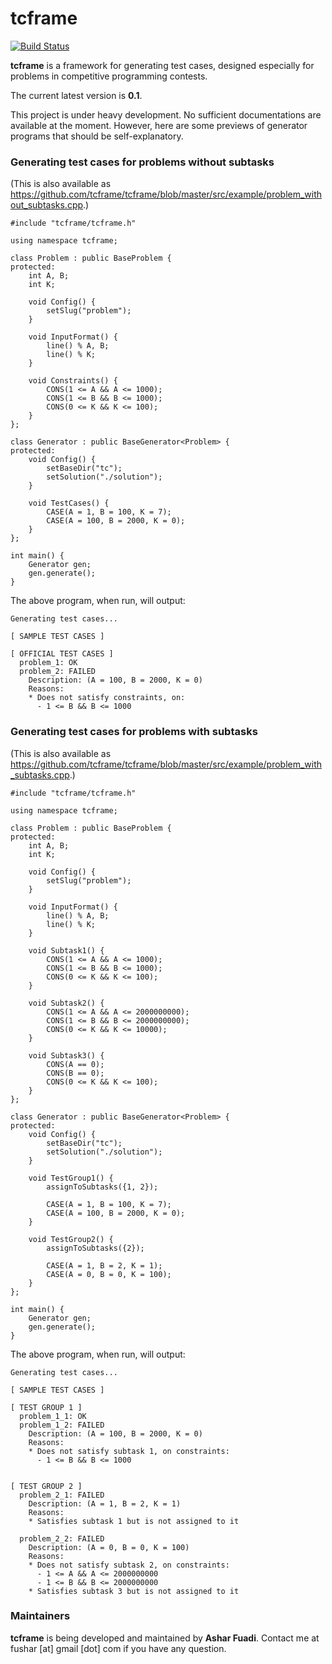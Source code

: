 # tcframe

[![Build Status](https://travis-ci.org/ia-toki/tcframe.svg?branch=master)](https://travis-ci.org/ia-toki/tcframe)

**tcframe** is a framework for generating test cases, designed especially for problems in competitive programming contests.

The current latest version is **0.1**.

This project is under heavy development. No sufficient documentations are available at the moment. However, here are some previews of generator programs that should be self-explanatory.

### Generating test cases for problems without subtasks

(This is also available as https://github.com/tcframe/tcframe/blob/master/src/example/problem_without_subtasks.cpp.)

```
#include "tcframe/tcframe.h"

using namespace tcframe;

class Problem : public BaseProblem {
protected:
    int A, B;
    int K;

    void Config() {
        setSlug("problem");
    }

    void InputFormat() {
        line() % A, B;
        line() % K;
    }

    void Constraints() {
        CONS(1 <= A && A <= 1000);
        CONS(1 <= B && B <= 1000);
        CONS(0 <= K && K <= 100);
    }
};

class Generator : public BaseGenerator<Problem> {
protected:
    void Config() {
        setBaseDir("tc");
        setSolution("./solution");
    }

    void TestCases() {
        CASE(A = 1, B = 100, K = 7);
        CASE(A = 100, B = 2000, K = 0);
    }
};

int main() {
    Generator gen;
    gen.generate();
}
```

The above program, when run, will output:

```
Generating test cases...

[ SAMPLE TEST CASES ]

[ OFFICIAL TEST CASES ]
  problem_1: OK
  problem_2: FAILED
    Description: (A = 100, B = 2000, K = 0)
    Reasons:
    * Does not satisfy constraints, on:
      - 1 <= B && B <= 1000
```

### Generating test cases for problems with subtasks

(This is also available as https://github.com/tcframe/tcframe/blob/master/src/example/problem_with_subtasks.cpp.)

```
#include "tcframe/tcframe.h"

using namespace tcframe;

class Problem : public BaseProblem {
protected:
    int A, B;
    int K;

    void Config() {
        setSlug("problem");
    }

    void InputFormat() {
        line() % A, B;
        line() % K;
    }

    void Subtask1() {
        CONS(1 <= A && A <= 1000);
        CONS(1 <= B && B <= 1000);
        CONS(0 <= K && K <= 100);
    }

    void Subtask2() {
        CONS(1 <= A && A <= 2000000000);
        CONS(1 <= B && B <= 2000000000);
        CONS(0 <= K && K <= 10000);
    }

    void Subtask3() {
        CONS(A == 0);
        CONS(B == 0);
        CONS(0 <= K && K <= 100);
    }
};

class Generator : public BaseGenerator<Problem> {
protected:
    void Config() {
        setBaseDir("tc");
        setSolution("./solution");
    }

    void TestGroup1() {
        assignToSubtasks({1, 2});

        CASE(A = 1, B = 100, K = 7);
        CASE(A = 100, B = 2000, K = 0);
    }

    void TestGroup2() {
        assignToSubtasks({2});

        CASE(A = 1, B = 2, K = 1);
        CASE(A = 0, B = 0, K = 100);
    }
};

int main() {
    Generator gen;
    gen.generate();
}
```

The above program, when run, will output:

```
Generating test cases...

[ SAMPLE TEST CASES ]

[ TEST GROUP 1 ]
  problem_1_1: OK
  problem_1_2: FAILED
    Description: (A = 100, B = 2000, K = 0)
    Reasons:
    * Does not satisfy subtask 1, on constraints:
      - 1 <= B && B <= 1000


[ TEST GROUP 2 ]
  problem_2_1: FAILED
    Description: (A = 1, B = 2, K = 1)
    Reasons:
    * Satisfies subtask 1 but is not assigned to it

  problem_2_2: FAILED
    Description: (A = 0, B = 0, K = 100)
    Reasons:
    * Does not satisfy subtask 2, on constraints:
      - 1 <= A && A <= 2000000000
      - 1 <= B && B <= 2000000000
    * Satisfies subtask 3 but is not assigned to it
```

### Maintainers

**tcframe** is being developed and maintained by **Ashar Fuadi**. Contact me at fushar [at] gmail [dot] com if you have any question.
